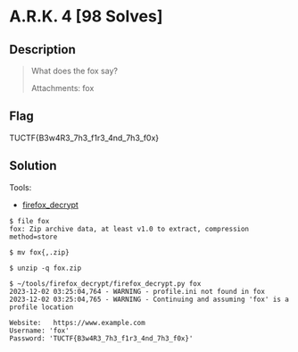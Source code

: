 # A.R.K. 4 [98 Solves]

## Description

> What does the fox say?
>
> Attachments: fox

## Flag

TUCTF{B3w4R3_7h3_f1r3_4nd_7h3_f0x}

## Solution

Tools:

- [firefox_decrypt](https://github.com/unode/firefox_decrypt)

```console
$ file fox
fox: Zip archive data, at least v1.0 to extract, compression method=store

$ mv fox{,.zip}

$ unzip -q fox.zip

$ ~/tools/firefox_decrypt/firefox_decrypt.py fox
2023-12-02 03:25:04,764 - WARNING - profile.ini not found in fox
2023-12-02 03:25:04,765 - WARNING - Continuing and assuming 'fox' is a profile location

Website:   https://www.example.com
Username: 'fox'
Password: 'TUCTF{B3w4R3_7h3_f1r3_4nd_7h3_f0x}'
```
